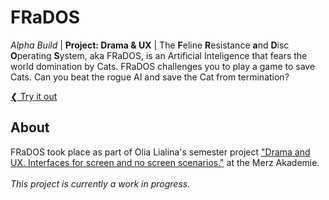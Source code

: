 # FRaDOS
*Alpha Build* | **Project: Drama &amp; UX** | The **F**eline **R**esistance **a**nd **D**isc **O**perating **S**ystem, aka FRaDOS, is an Artificial Inteligence that fears the world domination by Cats. FRaDOS challenges you to play a game to save Cats. Can you beat the rogue AI and save the Cat from termination?

[❮ Try it out](https://tj-shmt.github.io/FRaDOS/)
## About 
FRaDOS took place as part of Olia Lialina's semester project ["Drama and UX. Interfaces for screen and no screen scenarios."](https://pad.profolia.org/s/drama#) at the Merz Akademie. 
</br>
</br>
*This project is currently a work in progress.*

